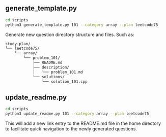 ## generate_template.py

```sh
cd scripts
python3 generate_template.py 101 --category array --plan leetcode75
```
Generate new question directory structure and files.
Such as:
```sh
study-plan/
└── leetcode75/
    └── array/
        └── problem_101/
            ├── README.md
            ├── description/
            │   └── problem_101.md
            └── solutions/
                └── solution_101.cpp
```


## update_readme.py
```sh
cd scripts
python3 update_readme.py 101 --category array --plan leetcode75
```
This will add a new link entry to the README.md file in the home directory to facilitate quick navigation to the newly generated questions.